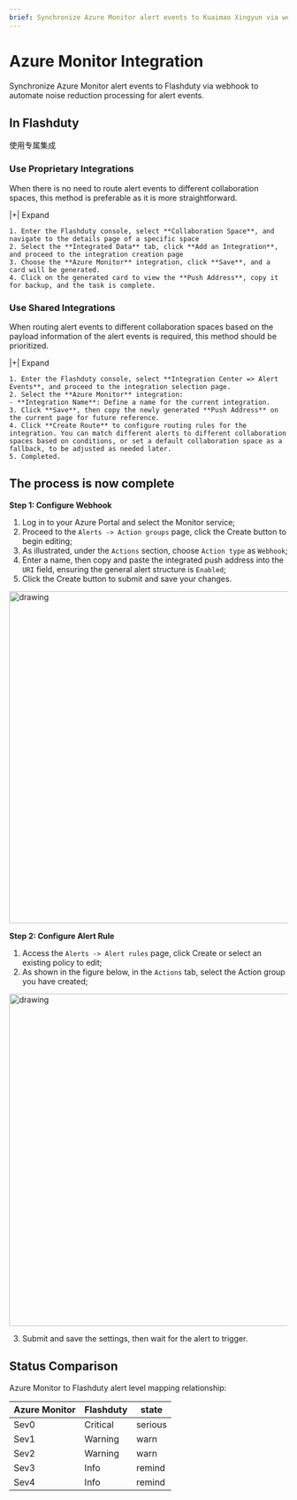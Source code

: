 ```yaml
---
brief: Synchronize Azure Monitor alert events to Kuaimao Xingyun via webhook to automate noise reduction processing for alert events
---
```


# Azure Monitor Integration

Synchronize Azure Monitor alert events to Flashduty via webhook to automate noise reduction processing for alert events.

## In Flashduty
使用专属集成

### Use Proprietary Integrations

When there is no need to route alert events to different collaboration spaces, this method is preferable as it is more straightforward.

|+| Expand

    1. Enter the Flashduty console, select **Collaboration Space**, and navigate to the details page of a specific space
    2. Select the **Integrated Data** tab, click **Add an Integration**, and proceed to the integration creation page
    3. Choose the **Azure Monitor** integration, click **Save**, and a card will be generated.
    4. Click on the generated card to view the **Push Address**, copy it for backup, and the task is complete.

### Use Shared Integrations

When routing alert events to different collaboration spaces based on the payload information of the alert events is required, this method should be prioritized.

|+| Expand

    1. Enter the Flashduty console, select **Integration Center => Alert Events**, and proceed to the integration selection page.
    2. Select the **Azure Monitor** integration:
    - **Integration Name**: Define a name for the current integration.
    3. Click **Save**, then copy the newly generated **Push Address** on the current page for future reference.
    4. Click **Create Route** to configure routing rules for the integration. You can match different alerts to different collaboration spaces based on conditions, or set a default collaboration space as a fallback, to be adjusted as needed later.
    5. Completed.

## The process is now complete
**Step 1: Configure Webhook**

1. Log in to your Azure Portal and select the Monitor service;
2. Proceed to the `Alerts -> Action groups` page, click the Create button to begin editing;
3. As illustrated, under the `Actions` section, choose `Action type` as `Webhook`;
4. Enter a name, then copy and paste the integrated push address into the `URI` field, ensuring the general alert structure is `Enabled`;
5. Click the Create button to submit and save your changes.

<img alt="drawing" width="600" src="https://fcdoc.github.io/img/zh/flashduty/mixin/alert_integration/azure_monitor/1.avif" />

**Step 2: Configure Alert Rule**

1. Access the `Alerts -> Alert rules` page, click Create or select an existing policy to edit;
2. As shown in the figure below, in the `Actions` tab, select the Action group you have created;

<img alt="drawing" width="600" src="https://fcdoc.github.io/img/zh/flashduty/mixin/alert_integration/azure_monitor/2.avif" />

3. Submit and save the settings, then wait for the alert to trigger.

## Status Comparison

Azure Monitor to Flashduty alert level mapping relationship:

| Azure Monitor  |  Flashduty  | state |
| ------------ | -------- | ---- |
| Sev0     | Critical | serious |
| Sev1     | Warning  | warn |
| Sev2     | Warning  | warn |
| Sev3     | Info     | remind |
| Sev4     | Info     | remind |